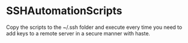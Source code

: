 # SSHAutomationScripts
Copy the scripts to the ~/.ssh folder and execute every time you need to add keys to a remote server in a secure manner with haste.
